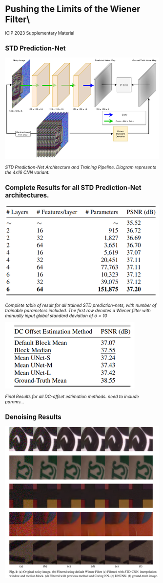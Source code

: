 # Pushing the Limits of the Wiener Filter\
ICIP 2023 Supplementary Material


## STD Prediction-Net 

![STD Network](draw_uio_final.drawio_correctlegend.png)

*STD Prediction-Net Architecture and Training Pipeline. Diagram represents the 4x16 CNN variant.*

## Complete Results for all STD Prediction-Net architectures.
![STD Network size](std_nets.png)

*Complete table of result for all trained STD prediction-nets, with number of trainable parameters included. The first row denotes a Wiener filter with manually input global standard deviation of $\sigma = 10$*

![All Unets](mean_im_with_gt.png)

*Final Results for all DC-offset estimation methods. need to include params...*
## Denoising Results
![All Unets](mosaic_1-1.png)
